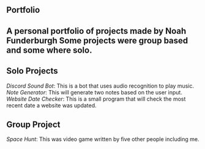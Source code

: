 ## Portfolio
A personal portfolio of projects made by Noah Funderburgh
Some projects were group based and some where solo.
---
## Solo Projects
*Discord Sound Bot*: This is a bot that uses audio recognition to play music. 
*Note Generator*: This will generate two notes based on the user input.
*Website Date Checker*: This is a small program that will check the most recent date a website was updated.

## Group Project
*Space Hunt*: This was video game written by five other people including me.
